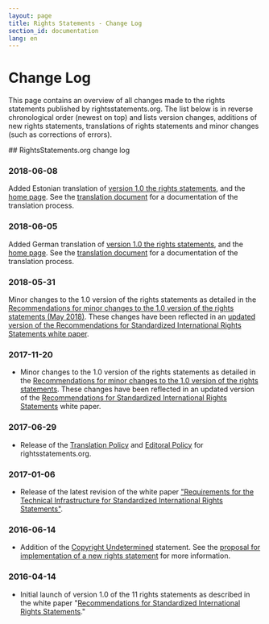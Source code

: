 ```yaml
---
layout: page
title: Rights Statements - Change Log
section_id: documentation
lang: en
---
```


# Change Log

This page contains an overview of all changes made to the rights statements published by rightsstatements.org. The list below is in reverse chronological order (newest on top) and lists version changes, additions of new rights statements, translations of rights statements and minor changes (such as corrections of errors).

<div class="box">
## RightsStatements.org change log

### 2018-06-08

Added Estonian translation of [version 1.0 the rights statements](http://rightsstatements.org/page/1.0/?language=ee), and the [home page](http://rightsstatements.org/ee/). See the [translation document](/files/180606RS_1.0_translation_EE_approved.pdf) for a documentation of the translation process. 

### 2018-06-05 

Added German translation of [version 1.0 the rights statements](http://rightsstatements.org/page/1.0/?language=de), and the [home page](http://rightsstatements.org/de/). See the [translation document](/files/180531RS_1.0_translation_DE_approved.pdf) for a documentation of the translation process.   

### 2018-05-31

Minor changes to the 1.0 version of the rights statements as detailed in the [Recommendations for minor changes to the 1.0 version of the rights statements (May 2018)](/files/180524minor_changes_to_v1.0.pdf). These changes have been reflected in an [updated version of the Recommendations for Standardized International Rights Statements white paper](/files/180531recommendations_for_standardized_international_rights_statements_v1.2.2.pdf).

### 2017-11-20

* Minor changes to the 1.0 version of the rights statements as detailed in the [Recommendations for minor changes to the 1.0 version of the rights statements](/files/170907recommendations_for_minor_update.pdf). These changes have been reflected in an updated version of the [Recommendations for Standardized International Rights Statements](/files/171116recommendations_for_standardized_international_rights_statements_v1.2.pdf) white paper.

### 2017-06-29

* Release of the [Translation Policy](/en/documentation/translation-policy/) and [Editoral Policy](/en/documentation/editorial-policy) for rightsstatements.org.

### 2017-01-06

* Release of the latest revision of the white paper ["Requirements for the Technical Infrastructure for Standardized International Rights Statements"](/files/170106requirements_for_the_technical_infrastructure_for_standardized_international_rights_statements_v1.2.pdf).

### 2016-06-14

* Addition of the [Copyright Undetermined](http://rightsstatements.org/vocab/UND/1.0/) statement. See the [proposal for implementation of a new rights statement](/files/160611proposal_for_implementation_UND.pdf) for more information.

### 2016-04-14

* Initial launch of version 1.0 of the 11 rights statements as described in the white paper "[Recommendations for Standardized International Rights Statements](/files/160208recommendations_for_standardized_international_rights_statements_v1.1.pdf)."

</div>
